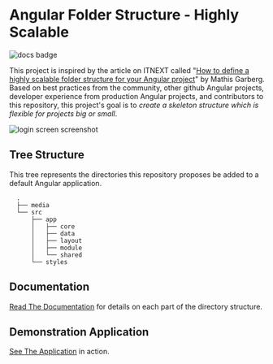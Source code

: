 Angular Folder Structure - Highly Scalable
========================================

![docs badge](https://readthedocs.org/projects/angular-folder-structure/badge/?version=latest)

This project is inspired by the article on ITNEXT called
"[How to define a highly scalable folder structure for your Angular project](https://itnext.io/choosing-a-highly-scalable-folder-structure-in-angular-d987de65ec7)"
by Mathis Garberg. Based on best practices from the community, other github
Angular projects, developer experience from production Angular projects, and
contributors to this repository, this project's goal is to *create a skeleton
structure which is flexible for projects big or small*.

![login screen screenshot](https://raw.githubusercontent.com/mathisGarberg/angular-folder-structure/master/media/screenshot.png)

Tree Structure
--------------

This tree represents the directories this repository proposes be added to a
default Angular application.

```
  .
  ├── media
  └── src
      ├── app
      │   ├── core
      │   ├── data
      │   ├── layout
      │   ├── module
      │   └── shared
      └── styles
```

Documentation
-------------

[Read The Documentation](https://angular-folder-structure.readthedocs.io/en/latest/#)
for details on each part of the directory structure.

Demonstration Application
-------------------------

[See The Application](https://mathisgarberg.github.io/angular-folder-structure/)
in action.  
